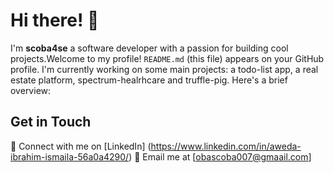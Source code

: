 # Hi there! 👋

I'm **scoba4se** a software developer with a passion for building cool projects.Welcome to my profile! `README.md` (this file) appears on your GitHub profile.
I'm currently working on some main projects: a todo-list app,  a real estate platform, spectrum-healrhcare and truffle-pig. Here's a brief overview:

## Get in Touch
🔗 Connect with me on [LinkedIn]  (https://www.linkedin.com/in/aweda-ibrahim-ismaila-56a0a4290/)
 📧 Email me at [obascoba007@gmaail.com]

